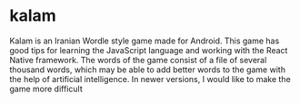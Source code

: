 # kalam
Kalam is an Iranian Wordle style game made for Android. This game has good tips for learning the JavaScript language and working with the React Native framework.
The words of the game consist of a file of several thousand words, which may be able to add better words to the game with the help of artificial intelligence.
In newer versions, I would like to make the game more difficult
